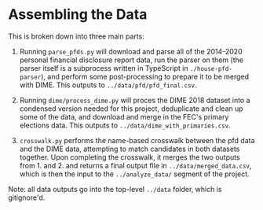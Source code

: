 # Assembling the Data

This is broken down into three main parts:

1. Running `parse_pfds.py` will download and parse all of the 2014-2020 personal
   financial disclosure report data, run the parser on them (the parser itself
   is a subprocess written in TypeScript in `./house-pfd-parser`),
   and perform some post-processing to prepare it to be merged with DIME.
   This outputs to `../data/pfd/pfd_final.csv`.

2. Running `dime/process_dime.py` will proces the DIME 2018 dataset into a condensed
   version needed for this project, deduplicate and clean up some of the data,
   and download and merge in the FEC's primary elections data. This outputs to
   `../data/dime_with_primaries.csv`.

3. `crosswalk.py` performs the name-based crosswalk between the pfd data and the
   DIME data, attempting to match candidates in both datasets together. Upon
   completing the crosswalk, it merges the two outputs from 1. and 2. and returns
   a final output file in `../data/merged_data.csv`, which is then the input
   to the `../analyze_data/` segment of the project.

Note: all data outputs go into the top-level `../data` folder, which is gitignore'd.
